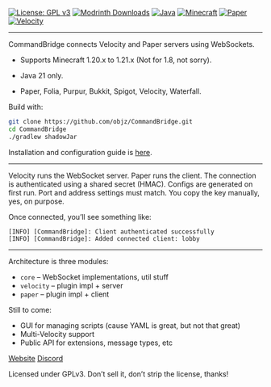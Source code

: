 [![License: GPL v3](https://img.shields.io/badge/License-GPLv3-blue.svg)](https://www.gnu.org/licenses/gpl-3.0)
[![Modrinth Downloads](https://img.shields.io/modrinth/dt/commandbridge?logo=modrinth&label=downloads)](https://modrinth.com/plugin/commandbridge)
[![Java](https://img.shields.io/badge/Java-21-orange.svg)](https://openjdk.java.net/projects/jdk/21/)
[![Minecraft](https://img.shields.io/badge/Minecraft-1.20.x--1.21.x-green.svg)](https://minecraft.net)
[![Paper](https://img.shields.io/badge/Server-Paper-blue.svg)](https://papermc.io/)
[![Velocity](https://img.shields.io/badge/Proxy-Velocity-purple.svg)](https://velocitypowered.com/)

---

CommandBridge connects Velocity and Paper servers using WebSockets. 

- Supports Minecraft 1.20.x to 1.21.x (Not for 1.8, not sorry).

- Java 21 only.

- Paper, Folia, Purpur, Bukkit, Spigot, Velocity, Waterfall.

Build with:

```bash
git clone https://github.com/objz/CommandBridge.git
cd CommandBridge
./gradlew shadowJar
````

Installation and configuration guide is [here](https://cb.objz.dev/docs/installation/).

---

Velocity runs the WebSocket server. Paper runs the client. The connection is authenticated using a shared secret (HMAC). Configs are generated on first run. Port and address settings must match. You copy the key manually, yes, on purpose.

Once connected, you’ll see something like:

```
[INFO] [CommandBridge]: Client authenticated successfully
[INFO] [CommandBridge]: Added connected client: lobby
```

---

Architecture is three modules:

* `core` – WebSocket implementations, util stuff
* `velocity` – plugin impl + server
* `paper` – plugin impl + client


Still to come:

* GUI for managing scripts (cause YAML is great, but not that great)
* Multi-Velocity support 
* Public API for extensions, message types, etc

[Website](https://cb.objz.dev)
[Discord](https://discord.gg/QPqBYb44ce)

Licensed under GPLv3. Don’t sell it, don’t strip the license, thanks!

